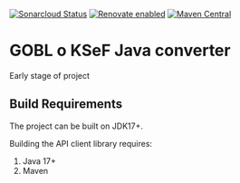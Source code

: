 [![Sonarcloud Status](https://sonarcloud.io/api/project_badges/measure?project=alapierre_ksef-java-rest-client&metric=alert_status)](https://sonarcloud.io/dashboard?id=alapierre_java-ksef-fa)
[![Renovate enabled](https://img.shields.io/badge/renovate-enabled-brightgreen.svg)](https://renovatebot.com/)
[![Maven Central](http://img.shields.io/maven-central/v/io.alapierre.ksef.fa/java-ksef-fa)](https://search.maven.org/artifact/io.alapierre.ksef.fa/java-ksef-fa)

# GOBL o KSeF Java converter

Early stage of project

## Build Requirements

The project can be built on JDK17+.

Building the API client library requires:
1. Java 17+
2. Maven
